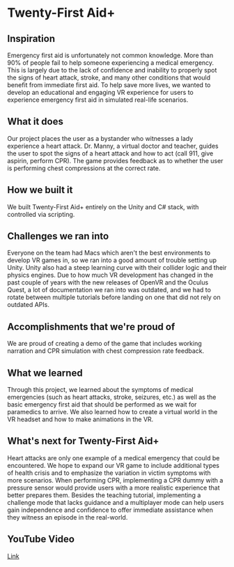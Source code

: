 # Twenty-First Aid+

## Inspiration
Emergency first aid is unfortunately not common knowledge. More than 90% of people fail to help someone experiencing a medical emergency. This is largely due to the lack of confidence and inability to properly spot the signs of heart attack, stroke, and many other conditions that would benefit from immediate first aid. To help save more lives, we wanted to develop an educational and engaging VR experience for users to experience emergency first aid in simulated real-life scenarios.

## What it does
Our project places the user as a bystander who witnesses a lady experience a heart attack. Dr. Manny, a virtual doctor and teacher, guides the user to spot the signs of a heart attack and how to act (call 911, give aspirin, perform CPR). The game provides feedback as to whether the user is performing chest compressions at the correct rate.

## How we built it
We built Twenty-First Aid+ entirely on the Unity and C# stack, with controlled via scripting.

## Challenges we ran into
Everyone on the team had Macs which aren't the best environments to develop VR games in, so we ran into a good amount of trouble setting up Unity. Unity also had a steep learning curve with their collider logic and their physics engines. Due to how much VR development has changed in the past couple of years with the new releases of OpenVR and the Oculus Quest, a lot of documentation we ran into was outdated, and we had to rotate between multiple tutorials before landing on one that did not rely on outdated APIs.

## Accomplishments that we're proud of
We are proud of creating a demo of the game that includes working narration and CPR simulation with chest compression rate feedback.

## What we learned
Through this project, we learned about the symptoms of medical emergencies (such as heart attacks, stroke, seizures, etc.) as well as the basic emergency first aid that should be performed as we wait for paramedics to arrive. We also learned how to create a virtual world in the VR headset and how to make animations in the VR.

## What's next for Twenty-First Aid+
Heart attacks are only one example of a medical emergency that could be encountered. We hope to expand our VR game to include additional types of health crisis and to emphasize the variation in victim symptoms with more scenarios. When performing CPR, implementing a CPR dummy with a pressure sensor would provide users with a more realistic experience that better prepares them. Besides the teaching tutorial, implementing a challenge mode that lacks guidance and a multiplayer mode can help users gain independence and confidence to offer immediate assistance when they witness an episode in the real-world.

## YouTube Video
[Link](https://youtu.be/QjEGQoUg2H4)

